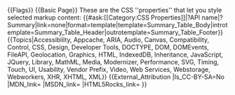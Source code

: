 {{Flags}}
{{Basic Page}}
These are the CSS ''properties'' that let you style selected markup content:
{{#ask:[[Category:CSS Properties]]|?API name|?Summary|link=none|format=template|template=Summary_Table_Body|introtemplate=Summary_Table_Header|outrotemplate=Summary_Table_Footer}}
{{Topics|Accessibility, Appcache, ARIA, Audio, Canvas, Compatibility, Control, CSS, Design, Developer Tools, DOCTYPE, DOM, DOMEvents, FileAPI, Geolocation, Graphics, HTML, IndexedDB, Inheritance, JavaScript, JQuery, Library, MathML, Media, Modernizer, Performance, SVG, Timing, Touch, UI, Usability, Vendor Prefix, Video, Web Services, Webstorage, Webworkers, XHR, XHTML, XML}}
{{External_Attribution
|Is_CC-BY-SA=No
|MDN_link=
|MSDN_link=
|HTML5Rocks_link=
}}